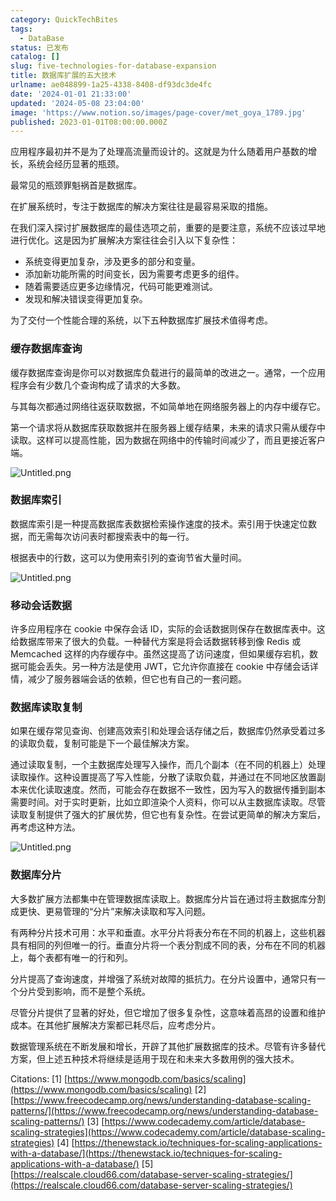 ```yaml
---
category: QuickTechBites
tags:
  - DataBase
status: 已发布
catalog: []
slug: five-technologies-for-database-expansion
title: 数据库扩展的五大技术
urlname: ae048899-1a25-4338-8408-df93dc3de4fc
date: '2024-01-01 21:33:00'
updated: '2024-05-08 23:04:00'
image: 'https://www.notion.so/images/page-cover/met_goya_1789.jpg'
published: 2023-01-01T08:00:00.000Z
---
```


应用程序最初并不是为了处理高流量而设计的。这就是为什么随着用户基数的增长，系统会经历显著的瓶颈。


最常见的瓶颈罪魁祸首是数据库。


在扩展系统时，专注于数据库的解决方案往往是最容易采取的措施。


在我们深入探讨扩展数据库的最佳选项之前，重要的是要注意，系统不应该过早地进行优化。这是因为扩展解决方案往往会引入以下复杂性：

- 系统变得更加复杂，涉及更多的部分和变量。
- 添加新功能所需的时间变长，因为需要考虑更多的组件。
- 随着需要适应更多边缘情况，代码可能更难测试。
- 发现和解决错误变得更加复杂。

为了交付一个性能合理的系统，以下五种数据库扩展技术值得考虑。


### **缓存数据库查询**


缓存数据库查询是你可以对数据库负载进行的最简单的改进之一。通常，一个应用程序会有少数几个查询构成了请求的大多数。


与其每次都通过网络往返获取数据，不如简单地在网络服务器上的内存中缓存它。


第一个请求将从数据库获取数据并在服务器上缓存结果，未来的请求只需从缓存中读取。这样可以提高性能，因为数据在网络中的传输时间减少了，而且更接近客户端。


![Untitled.png](https://prod-files-secure.s3.us-west-2.amazonaws.com/5d24fe63-e567-4804-86f9-9fdc62e13082/90ccd300-8cb4-4392-a93f-76f7d0b7f352/Untitled.png?X-Amz-Algorithm=AWS4-HMAC-SHA256&X-Amz-Content-Sha256=UNSIGNED-PAYLOAD&X-Amz-Credential=ASIAZI2LB466666UMLOE%2F20250206%2Fus-west-2%2Fs3%2Faws4_request&X-Amz-Date=20250206T213242Z&X-Amz-Expires=3600&X-Amz-Security-Token=IQoJb3JpZ2luX2VjEE0aCXVzLXdlc3QtMiJHMEUCIQDSV7m7F204pLv2apLF0bxil%2FaN2MNB%2FsVD9DqIDbJwhgIgDyCVFrkZshn57Qr8Y8us1Kvf4PVyb2r3dWr4VjaeqQAq%2FwMIZhAAGgw2Mzc0MjMxODM4MDUiDM707h3n0Sju%2B1gYcircAwPE72EW7jd%2BgBqidXG1PwNof3g5fcGdlR90I3c7CzssRQChiWENxujQrIUm95%2BCL3I6SKpCG54wPe1hs8OEyplVJrp19SiEJ0um8u%2BkQkZ7wb28TBf0ZBGvMf%2BelnfTOtAt%2FR%2BYlN5%2BfjIoDoY%2Fu%2FyC5UYwkex89IeAGsnLvWEYHtaHjDoWWAbdBtirgWuR4kr8rBLBtS9YnO05sm6RCT%2B%2FShWMiSi3%2BgwGzOOtvlGFNPmW%2FKupEDzVvcM2N0f02QX94DilHmR58Zq6%2B%2FomZi65LV%2BIP0OGgmV2pGxrb49plXtwxjND%2Fsj3BxcGdwf9mg1ZFQtlNtuZ952qvarzNnxS7BSwXPGZhGaeH6xb16hC9uI2gn2tdwGnAT7mutbuskZUet6qyt1gX5BWNSAmZLA7R2y5It7ABWB%2FjJuGWFR2OTlXkVbCJIfJrWClxzFXXJRPTI2m0XWMeNCkDgnrPQaV8Zh4F%2FAHBqzW%2Fa4unTjq22tDcYt%2B17kAsc5FzfFD4hq2qkiLUvdKB3YHY6wl9uSd0E7eCH4BBzScGTKXsFy4ukYNuEOD%2FbkI3GfALcOsR7fswW9jsn5CSujSHUxTMUw3KKzKr5NwX6VizqquCl9hOodQ5FTiH7%2F7BpQgMJC4lL0GOqUB%2BtrQHvbzBiM1rsNNwElAVtYnZpIYoq4IrUe1iglO7eV2f85TXQ%2BJOJbxji6gNI0sI%2F0%2Bon4y9Njp4KkOsdBYO9%2FEmCH%2BlZEK23yHe0qrGSCrIeTKotOuRtfrM5zC2N56EMEkePeg4ifOHRn9diKOWy2KvcwV%2FNMvRM5teoez6Z0I8VIzatugQ5KQWqe%2FYpWjNvzVpJmMv7ZiFx9jjdW4fUhyfjxN&X-Amz-Signature=24f1730a25da181f0d7ff088651ebcad826de648f6f65ef47e210cbb4ae56284&X-Amz-SignedHeaders=host&x-id=GetObject)


### **数据库索引**


数据库索引是一种提高数据库表数据检索操作速度的技术。索引用于快速定位数据，而无需每次访问表时都搜索表中的每一行。


根据表中的行数，这可以为使用索引列的查询节省大量时间。


![Untitled.png](https://prod-files-secure.s3.us-west-2.amazonaws.com/5d24fe63-e567-4804-86f9-9fdc62e13082/d4109739-24f9-4adf-abd6-8eec0d12f3c8/Untitled.png?X-Amz-Algorithm=AWS4-HMAC-SHA256&X-Amz-Content-Sha256=UNSIGNED-PAYLOAD&X-Amz-Credential=ASIAZI2LB466666UMLOE%2F20250206%2Fus-west-2%2Fs3%2Faws4_request&X-Amz-Date=20250206T213242Z&X-Amz-Expires=3600&X-Amz-Security-Token=IQoJb3JpZ2luX2VjEE0aCXVzLXdlc3QtMiJHMEUCIQDSV7m7F204pLv2apLF0bxil%2FaN2MNB%2FsVD9DqIDbJwhgIgDyCVFrkZshn57Qr8Y8us1Kvf4PVyb2r3dWr4VjaeqQAq%2FwMIZhAAGgw2Mzc0MjMxODM4MDUiDM707h3n0Sju%2B1gYcircAwPE72EW7jd%2BgBqidXG1PwNof3g5fcGdlR90I3c7CzssRQChiWENxujQrIUm95%2BCL3I6SKpCG54wPe1hs8OEyplVJrp19SiEJ0um8u%2BkQkZ7wb28TBf0ZBGvMf%2BelnfTOtAt%2FR%2BYlN5%2BfjIoDoY%2Fu%2FyC5UYwkex89IeAGsnLvWEYHtaHjDoWWAbdBtirgWuR4kr8rBLBtS9YnO05sm6RCT%2B%2FShWMiSi3%2BgwGzOOtvlGFNPmW%2FKupEDzVvcM2N0f02QX94DilHmR58Zq6%2B%2FomZi65LV%2BIP0OGgmV2pGxrb49plXtwxjND%2Fsj3BxcGdwf9mg1ZFQtlNtuZ952qvarzNnxS7BSwXPGZhGaeH6xb16hC9uI2gn2tdwGnAT7mutbuskZUet6qyt1gX5BWNSAmZLA7R2y5It7ABWB%2FjJuGWFR2OTlXkVbCJIfJrWClxzFXXJRPTI2m0XWMeNCkDgnrPQaV8Zh4F%2FAHBqzW%2Fa4unTjq22tDcYt%2B17kAsc5FzfFD4hq2qkiLUvdKB3YHY6wl9uSd0E7eCH4BBzScGTKXsFy4ukYNuEOD%2FbkI3GfALcOsR7fswW9jsn5CSujSHUxTMUw3KKzKr5NwX6VizqquCl9hOodQ5FTiH7%2F7BpQgMJC4lL0GOqUB%2BtrQHvbzBiM1rsNNwElAVtYnZpIYoq4IrUe1iglO7eV2f85TXQ%2BJOJbxji6gNI0sI%2F0%2Bon4y9Njp4KkOsdBYO9%2FEmCH%2BlZEK23yHe0qrGSCrIeTKotOuRtfrM5zC2N56EMEkePeg4ifOHRn9diKOWy2KvcwV%2FNMvRM5teoez6Z0I8VIzatugQ5KQWqe%2FYpWjNvzVpJmMv7ZiFx9jjdW4fUhyfjxN&X-Amz-Signature=797970aa1351e660e5ab9843df2be1b7b656a4e49b3a36e7a216360347884de7&X-Amz-SignedHeaders=host&x-id=GetObject)


### **移动会话数据**


许多应用程序在 cookie 中保存会话 ID，实际的会话数据则保存在数据库表中。这给数据库带来了很大的负载。一种替代方案是将会话数据转移到像 Redis 或 Memcached 这样的内存缓存中。虽然这提高了访问速度，但如果缓存宕机，数据可能会丢失。另一种方法是使用 JWT，它允许你直接在 cookie 中存储会话详情，减少了服务器端会话的依赖，但它也有自己的一套问题。


### **数据库读取复制**


如果在缓存常见查询、创建高效索引和处理会话存储之后，数据库仍然承受着过多的读取负载，复制可能是下一个最佳解决方案。


通过读取复制，一个主数据库处理写入操作，而几个副本（在不同的机器上）处理读取操作。这种设置提高了写入性能，分散了读取负载，并通过在不同地区放置副本来优化读取速度。然而，可能会存在数据不一致性，因为写入的数据传播到副本需要时间。对于实时更新，比如立即渲染个人资料，你可以从主数据库读取。尽管读取复制提供了强大的扩展优势，但它也有复杂性。在尝试更简单的解决方案后，再考虑这种方法。


![Untitled.png](https://prod-files-secure.s3.us-west-2.amazonaws.com/5d24fe63-e567-4804-86f9-9fdc62e13082/24928cbe-8502-42c3-8c51-57b72171cc67/Untitled.png?X-Amz-Algorithm=AWS4-HMAC-SHA256&X-Amz-Content-Sha256=UNSIGNED-PAYLOAD&X-Amz-Credential=ASIAZI2LB466666UMLOE%2F20250206%2Fus-west-2%2Fs3%2Faws4_request&X-Amz-Date=20250206T213242Z&X-Amz-Expires=3600&X-Amz-Security-Token=IQoJb3JpZ2luX2VjEE0aCXVzLXdlc3QtMiJHMEUCIQDSV7m7F204pLv2apLF0bxil%2FaN2MNB%2FsVD9DqIDbJwhgIgDyCVFrkZshn57Qr8Y8us1Kvf4PVyb2r3dWr4VjaeqQAq%2FwMIZhAAGgw2Mzc0MjMxODM4MDUiDM707h3n0Sju%2B1gYcircAwPE72EW7jd%2BgBqidXG1PwNof3g5fcGdlR90I3c7CzssRQChiWENxujQrIUm95%2BCL3I6SKpCG54wPe1hs8OEyplVJrp19SiEJ0um8u%2BkQkZ7wb28TBf0ZBGvMf%2BelnfTOtAt%2FR%2BYlN5%2BfjIoDoY%2Fu%2FyC5UYwkex89IeAGsnLvWEYHtaHjDoWWAbdBtirgWuR4kr8rBLBtS9YnO05sm6RCT%2B%2FShWMiSi3%2BgwGzOOtvlGFNPmW%2FKupEDzVvcM2N0f02QX94DilHmR58Zq6%2B%2FomZi65LV%2BIP0OGgmV2pGxrb49plXtwxjND%2Fsj3BxcGdwf9mg1ZFQtlNtuZ952qvarzNnxS7BSwXPGZhGaeH6xb16hC9uI2gn2tdwGnAT7mutbuskZUet6qyt1gX5BWNSAmZLA7R2y5It7ABWB%2FjJuGWFR2OTlXkVbCJIfJrWClxzFXXJRPTI2m0XWMeNCkDgnrPQaV8Zh4F%2FAHBqzW%2Fa4unTjq22tDcYt%2B17kAsc5FzfFD4hq2qkiLUvdKB3YHY6wl9uSd0E7eCH4BBzScGTKXsFy4ukYNuEOD%2FbkI3GfALcOsR7fswW9jsn5CSujSHUxTMUw3KKzKr5NwX6VizqquCl9hOodQ5FTiH7%2F7BpQgMJC4lL0GOqUB%2BtrQHvbzBiM1rsNNwElAVtYnZpIYoq4IrUe1iglO7eV2f85TXQ%2BJOJbxji6gNI0sI%2F0%2Bon4y9Njp4KkOsdBYO9%2FEmCH%2BlZEK23yHe0qrGSCrIeTKotOuRtfrM5zC2N56EMEkePeg4ifOHRn9diKOWy2KvcwV%2FNMvRM5teoez6Z0I8VIzatugQ5KQWqe%2FYpWjNvzVpJmMv7ZiFx9jjdW4fUhyfjxN&X-Amz-Signature=e6dc70d15b6aca9d9510a274dfb9d7eb72cee3bd1ac67d5102047216f03aaaa9&X-Amz-SignedHeaders=host&x-id=GetObject)


### **数据库分片**


大多数扩展方法都集中在管理数据库读取上。数据库分片旨在通过将主数据库分割成更快、更易管理的“分片”来解决读取和写入问题。


有两种分片技术可用：水平和垂直。水平分片将表分布在不同的机器上，这些机器具有相同的列但唯一的行。垂直分片将一个表分割成不同的表，分布在不同的机器上，每个表都有唯一的行和列。


分片提高了查询速度，并增强了系统对故障的抵抗力。在分片设置中，通常只有一个分片受到影响，而不是整个系统。


尽管分片提供了显著的好处，但它增加了很多复杂性，这意味着高昂的设置和维护成本。在其他扩展解决方案都已耗尽后，应考虑分片。


数据管理系统在不断发展和增长，开辟了其他扩展数据库的技术。尽管有许多替代方案，但上述五种技术将继续是适用于现在和未来大多数用例的强大技术。


Citations:
[1] [https://www.mongodb.com/basics/scaling](https://www.mongodb.com/basics/scaling)
[2] [https://www.freecodecamp.org/news/understanding-database-scaling-patterns/](https://www.freecodecamp.org/news/understanding-database-scaling-patterns/)
[3] [https://www.codecademy.com/article/database-scaling-strategies](https://www.codecademy.com/article/database-scaling-strategies)
[4] [https://thenewstack.io/techniques-for-scaling-applications-with-a-database/](https://thenewstack.io/techniques-for-scaling-applications-with-a-database/)
[5] [https://realscale.cloud66.com/database-server-scaling-strategies/](https://realscale.cloud66.com/database-server-scaling-strategies/)

